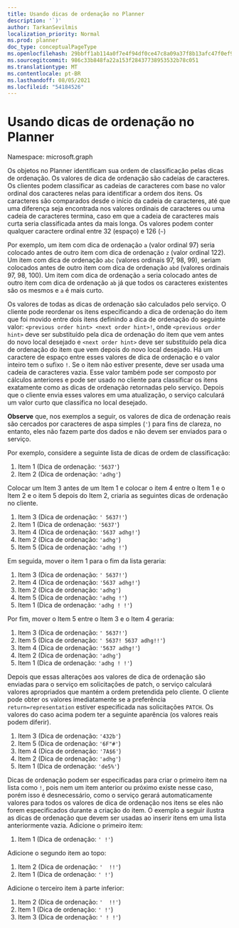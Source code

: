 ```yaml
---
title: Usando dicas de ordenação no Planner
description: '`)'
author: TarkanSevilmis
localization_priority: Normal
ms.prod: planner
doc_type: conceptualPageType
ms.openlocfilehash: 29bbff1ab114a0f7e4f94df0ce47c8a09a37f8b13afc47f0ef98632b3d5b87c3
ms.sourcegitcommit: 986c33b848fa22a153f28437738953532b78c051
ms.translationtype: MT
ms.contentlocale: pt-BR
ms.lasthandoff: 08/05/2021
ms.locfileid: "54184526"
---
```

# <a name="using-order-hints-in-planner"></a>Usando dicas de ordenação no Planner

Namespace: microsoft.graph

Os objetos no Planner identificam sua ordem de classificação pelas dicas de ordenação. Os valores de dica de ordenação são cadeias de caracteres. Os clientes podem classificar as cadeias de caracteres com base no valor ordinal dos caracteres nelas para identificar a ordem dos itens. Os caracteres são comparados desde o início da cadeia de caracteres, até que uma diferença seja encontrada nos valores ordinais de caracteres ou uma cadeia de caracteres termina, caso em que a cadeia de caracteres mais curta seria classificada antes da mais longa. Os valores podem conter qualquer caractere ordinal entre 32 (espaço) e 126 (`~`)

Por exemplo, um item com dica de ordenação `a` (valor ordinal 97) seria colocado antes de outro item com dica de ordenação `z` (valor ordinal 122). Um item com dica de ordenação `abc` (valores ordinais 97, 98, 99), seriam colocados antes de outro item com dica de ordenação `abd` (valores ordinais 97, 98, 100). Um item com dica de ordenação `a` seria colocado antes de outro item com dica de ordenação `ab` já que todos os caracteres existentes são os mesmos e `a` é mais curto.

Os valores de todas as dicas de ordenação são calculados pelo serviço. O cliente pode reordenar os itens especificando a dica de ordenação do item que foi movido entre dois itens definindo a dica de ordenação do seguinte valor: `<previous order hint> <next order hint>!`, onde `<previous order hint>` deve ser substituído pela dica de ordenação do item que vem antes do novo local desejado e `<next order hint>` deve ser substituído pela dica de ordenação do item que vem depois do novo local desejado. Há um caractere de espaço entre esses valores de dica de ordenação e o valor inteiro tem o sufixo `!`. Se o item não estiver presente, deve ser usada uma cadeia de caracteres vazia. Esse valor também pode ser composto por cálculos anteriores e pode ser usado no cliente para classificar os itens exatamente como as dicas de ordenação retornadas pelo serviço. Depois que o cliente envia esses valores em uma atualização, o serviço calculará um valor curto que classifica no local desejado.

**Observe** que, nos exemplos a seguir, os valores de dica de ordenação reais são cercados por caracteres de aspa simples (`'`) para fins de clareza, no entanto, eles não fazem parte dos dados e não devem ser enviados para o serviço.
 
Por exemplo, considere a seguinte lista de dicas de ordem de classificação:

1. Item 1 (Dica de ordenação: `'5637'`)
2. Item 2 (Dica de ordenação: `'adhg'`)

Colocar um Item 3 antes de um Item 1 e colocar o item 4 entre o Item 1 e o Item 2 e o item 5 depois do Item 2, criaria as seguintes dicas de ordenação no cliente. 

1. Item 3 (Dica de ordenação: `' 5637!'`)
2. Item 1 (Dica de ordenação: `'5637'`)
3. Item 4 (Dica de ordenação: `'5637 adhg!'`)
4. Item 2 (Dica de ordenação: `'adhg'`)
5. Item 5 (Dica de ordenação: `'adhg !'`)

Em seguida, mover o item 1 para o fim da lista geraria:

1. Item 3 (Dica de ordenação: `' 5637!'`)
2. Item 4 (Dica de ordenação: `'5637 adhg!'`)
3. Item 2 (Dica de ordenação: `'adhg'`)
4. Item 5 (Dica de ordenação: `'adhg !'`)
5. Item 1 (Dica de ordenação: `'adhg ! !'`)

Por fim, mover o Item 5 entre o Item 3 e o Item 4 geraria:

1. Item 3 (Dica de ordenação: `' 5637!'`)
2. Item 5 (Dica de ordenação: `' 5637! 5637 adhg!!'`)
3. Item 4 (Dica de ordenação: `'5637 adhg!'`)
4. Item 2 (Dica de ordenação: `'adhg'`)
5. Item 1 (Dica de ordenação: `'adhg ! !'`)

Depois que essas alterações aos valores de dica de ordenação são enviadas para o serviço em solicitações de patch, o serviço calculará valores apropriados que mantém a ordem pretendida pelo cliente. O cliente pode obter os valores imediatamente se a preferência `return=representation` estiver especificada nas solicitações `PATCH`. Os valores do caso acima podem ter a seguinte aparência (os valores reais podem diferir). 

1. Item 3 (Dica de ordenação: `'432b'`)
2. Item 5 (Dica de ordenação: `'6F"#'`)
3. Item 4 (Dica de ordenação: `'7A$6'`)
4. Item 2 (Dica de ordenação: `'adhg'`)
5. Item 1 (Dica de ordenação: `'de5%'`)

Dicas de ordenação podem ser especificadas para criar o primeiro item na lista como `!`, pois nem um item anterior ou próximo existe nesse caso, porém isso é desnecessário, como o serviço gerará automaticamente valores para todos os valores de dica de ordenação nos itens se eles não forem especificados durante a criação do item. O exemplo a seguir ilustra as dicas de ordenação que devem ser usadas ao inserir itens em uma lista anteriormente vazia.
Adicione o primeiro item:

1. Item 1 (Dica de ordenação: `' !'`)

Adicione o segundo item ao topo:

1. Item 2 (Dica de ordenação: `'  !!'`)
2. Item 1 (Dica de ordenação: `' !'`)

Adicione o terceiro item à parte inferior:

1. Item 2 (Dica de ordenação: `'  !!'`)
2. Item 1 (Dica de ordenação: `' !'`)
3. Item 3 (Dica de ordenação: `' ! !'`)








